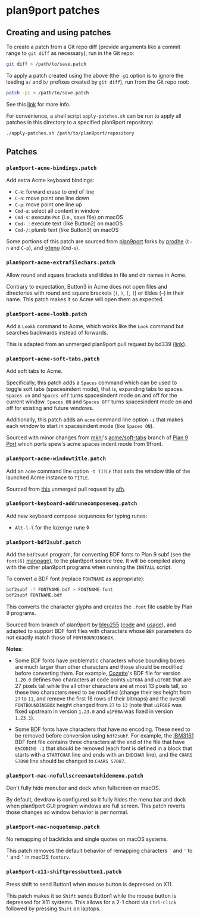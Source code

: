# plan9port patches

## Creating and using patches

To create a patch from a Git repo diff (provide arguments like a
commit range to `git diff` as necessary), run in the Git repo:

```sh
git diff > /path/to/save.patch
```

To apply a patch created using the above (the `-p1` option is to
ignore the leading `a/` and `b/` prefixes created by `git diff`),
run from the Git repo root:

```sh
patch -p1 < /path/to/save.patch
```

See this
[link](https://stackoverflow.com/questions/4610744/can-i-get-a-patch-compatible-output-from-git-diff)
for more info.

For convenience, a shell script `apply-patches.sh` can be run
to apply all patches in this directory to a specified plan9port
repository:

```sh
./apply-patches.sh /path/to/plan9port/repository
```

## Patches

### `plan9port-acme-bindings.patch`

Add extra Acme keyboard bindings:

- `C-k`: forward erase to end of line
- `C-n`: move point one line down
- `C-p`: move point one line up
- `Cmd-a`: select all content in window
- `Cmd-s`: execute `Put` (i.e., save file) on macOS
- `Cmd-.`: execute text (like Button2) on macOS
- `Cmd-/`: plumb text (like Button3) on macOS

Some portions of this patch are sourced from
[plan9port](https://github.com/9fans/plan9port) forks by
[prodhe](https://github.com/prodhe/plan9port) (`C-n` and `C-p`), and
[ixtenu](https://github.com/ixtenu/plan9port) (`Cmd-s`).

### `plan9port-acme-extrafilechars.patch`

Allow round and square brackets and tildes in file and dir names
in Acme.

Contrary to expectation, Button3 in Acme does not open files and
directories with round and square brackets (`(`, `)`, `[`, `]`)
or tildes (`~`) in their name. This patch makes it so Acme will
open them as expected.

### `plan9port-acme-lookb.patch`

Add a `Lookb` command to Acme, which works like the
`Look` command but searches backwards instead of forwards.

This is adapted from an unmerged plan9port pull request by
bd339 ([link](https://github.com/9fans/plan9port/pull/552)).

### `plan9port-acme-soft-tabs.patch`

Add soft tabs to Acme.

Specifically, this patch adds a `Spaces` command which can be used
to toggle soft tabs (spacesindent mode), that is, expanding tabs
to spaces. `Spaces on` and `Spaces off` turns spacesindent mode
on and off for the current window. `Spaces ON` and `Spaces OFF`
turns spacesindent mode on and off for existing and future windows.

Additionally, this patch adds an `acme` command line option `-i` that
makes each window to start in spacesindent mode (like `Spaces ON`).

Sourced with minor changes from [mkhl](https://github.com/mkhl)'s
[acme/soft-tabs](https://github.com/mkhl/plan9port/tree/acme/soft-tabs)
branch of [Plan 9 Port](https://github.com/9fans/plan9port)
which ports spew's acme spaces indent mode from 9front.

### `plan9port-acme-windowtitle.patch`

Add an `acme` command line option `-t TITLE` that sets the window
title of the launched Acme instance to `TITLE`.

Sourced from [this](https://github.com/9fans/plan9port/pull/51)
unmerged pull request by [afh](https://github.com/afh).

### `plan9port-keyboard-addrunecomposeseq.patch`

Add new keyboard compose sequences for typing runes:

- `Alt-l-l` for the lozenge rune ◊

### `plan9port-bdf2subf.patch`

Add the `bdf2subf` program, for converting
BDF fonts to Plan 9 subf (see the `font(6)`
[manpage](https://plan9.io/magic/man2html/6/font)), to the plan9port
source tree. It will be compiled along with the other plan9port
programs when running the `INSTALL` script.

To convert a BDF font (replace `FONTNAME` as appropriate):

```sh
bdf2subf -f FONTNAME.bdf > FONTNAME.font
bdf2subf FONTNAME.bdf
```

This converts the character glyphs and creates the `.font` file
usable by Plan 9 programs.

Sourced from branch of plan9port by
[bleu255](https://post.lurk.org/@320x200/102532617791988449)
([code](https://git.bleu255.com/plan9port/commit/2b5318c96f51eda9e0d1078c337ca66b852cf597.html)
and [usage](https://git.bleu255.com/plan9port/file/font/terminus/README.html)),
and adapted to support BDF font files with characters whose `BBX`
parameters do not exactly match those of `FONTBOUNDINGBOX`.

**Notes**:

- Some BDF fonts have problematic characters whose bounding
  boxes are much larger than other characters and those
  should be modified before converting them. For example,
  [Cozette](https://github.com/slavfox/Cozette)'s BDF file for
  version `1.20.0` defines two characters at code points `u1F60A` and
  `u1F60E` that are 27 pixels tall while the all other characters are
  at most 13 pixels tall, so these two characters need to be modified
  (change their `BBX`  height from `27` to `11`, and remove the first
  16 rows of their bitmaps) and the overall `FONTBOUNDINGBOX` height
  changed from `27` to `13` (note that `u1F60E` was fixed upstream
  in version `1.23.0` and `u1F60A` was fixed in version `1.23.1`).

- Some BDF fonts have characters that have no encoding. These need
  to be removed before conversion using `bdf2subf`. For example,
  the [IBM3161](https://github.com/wyatt8740/IBM3161-font) BDF font
  file contains three characters at the end of the file that have
  `ENCODING -1` that should be removed (each font is defined in
  a block that starts with a `STARTCHAR` line and ends with an
  `ENDCHAR` line), and the `CHARS 57090` line should be changed to
  `CHARS 57087`.

### `plan9port-mac-nofullscreenautohidemenu.patch`

Don't fully hide menubar and dock when fullscreen on macOS.

By default, devdraw is configured so it fully hides the menu bar and
dock when plan9port GUI program windows are full screen. This patch
reverts those changes so window behavior is per normal.

### `plan9port-mac-noquotemap.patch`

No remapping of backticks and single quotes on macOS systems.

This patch removes the default behavior of remapping characters
`` ` `` and `'` to `‘` and `’` in macOS `fontsrv`.

### `plan9port-x11-shiftpressbutton1.patch`

Press shift to send Button1 when mouse button is depressed on X11.

This patch makes it so `Shift` sends Button1 while the mouse button is
depressed for X11 systems. This allows for a 2-1 chord via
`Ctrl-Click` followed by pressing `Shift` on laptops.
